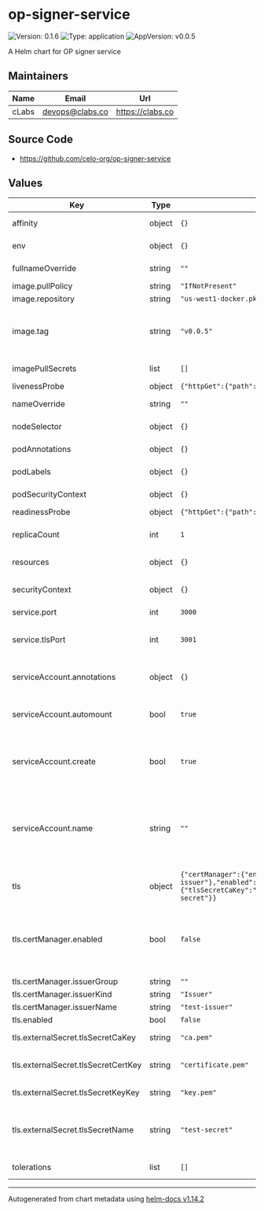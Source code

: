 # op-signer-service

![Version: 0.1.6](https://img.shields.io/badge/Version-0.1.6-informational?style=flat-square) ![Type: application](https://img.shields.io/badge/Type-application-informational?style=flat-square) ![AppVersion: v0.0.5](https://img.shields.io/badge/AppVersion-v0.0.5-informational?style=flat-square)

A Helm chart for OP signer service

## Maintainers

| Name | Email | Url |
| ---- | ------ | --- |
| cLabs | <devops@clabs.co> | <https://clabs.co> |

## Source Code

* <https://github.com/celo-org/op-signer-service>

## Values

| Key | Type | Default | Description |
|-----|------|---------|-------------|
| affinity | object | `{}` | Kubernetes pod affinity |
| env | object | `{}` | Env Vars. for the pod. |
| fullnameOverride | string | `""` | Chart full name override |
| image.pullPolicy | string | `"IfNotPresent"` | Image pullpolicy |
| image.repository | string | `"us-west1-docker.pkg.dev/devopsre/op-signer-service/op-signer-service"` | Image repository |
| image.tag | string | `"v0.0.5"` | Image tag Overrides the image tag whose default is the chart appVersion. |
| imagePullSecrets | list | `[]` | Image pull secrets |
| livenessProbe | object | `{"httpGet":{"path":"/","port":"http"}}` | Liveness probe |
| nameOverride | string | `""` | Chart name override |
| nodeSelector | object | `{}` | Kubernetes node selector |
| podAnnotations | object | `{}` | Custom pod annotations |
| podLabels | object | `{}` | Custom pod labels |
| podSecurityContext | object | `{}` | Custom pod security context |
| readinessProbe | object | `{"httpGet":{"path":"/","port":"http"}}` | Readiness probe |
| replicaCount | int | `1` | Number of deployment replicas |
| resources | object | `{}` | Container resources |
| securityContext | object | `{}` | Custom container security context |
| service.port | int | `3000` | Application port |
| service.tlsPort | int | `3001` | Application TLS port. Unused if tls.enabled is false. |
| serviceAccount.annotations | object | `{}` | Annotations to add to the service account |
| serviceAccount.automount | bool | `true` | Automatically mount a ServiceAccount's API credentials? |
| serviceAccount.create | bool | `true` | Specifies whether a service account should be created |
| serviceAccount.name | string | `""` | The name of the service account to use. If not set and create is true, a name is generated using the fullname template |
| tls | object | `{"certManager":{"enabled":false,"issuerGroup":"","issuerKind":"Issuer","issuerName":"test-issuer"},"enabled":false,"externalSecret":{"tlsSecretCaKey":"ca.pem","tlsSecretCertKey":"certificate.pem","tlsSecretKeyKey":"key.pem","tlsSecretName":"test-secret"}}` | TLS config |
| tls.certManager.enabled | bool | `false` | Enable creating certificates through certmanager. This takes precedence over externalSecret. |
| tls.certManager.issuerGroup | string | `""` | Issuer group |
| tls.certManager.issuerKind | string | `"Issuer"` | Issuer kind |
| tls.certManager.issuerName | string | `"test-issuer"` | Issuer name |
| tls.enabled | bool | `false` | Enable TLS |
| tls.externalSecret.tlsSecretCaKey | string | `"ca.pem"` | Secret key for the TLS CA |
| tls.externalSecret.tlsSecretCertKey | string | `"certificate.pem"` | Secret key for the TLS certificate |
| tls.externalSecret.tlsSecretKeyKey | string | `"key.pem"` | Secret key for the TLS key |
| tls.externalSecret.tlsSecretName | string | `"test-secret"` | Secret name for the secret containing an already created TLS certificate |
| tolerations | list | `[]` | Kubernetes tolerations |

----------------------------------------------
Autogenerated from chart metadata using [helm-docs v1.14.2](https://github.com/norwoodj/helm-docs/releases/v1.14.2)
